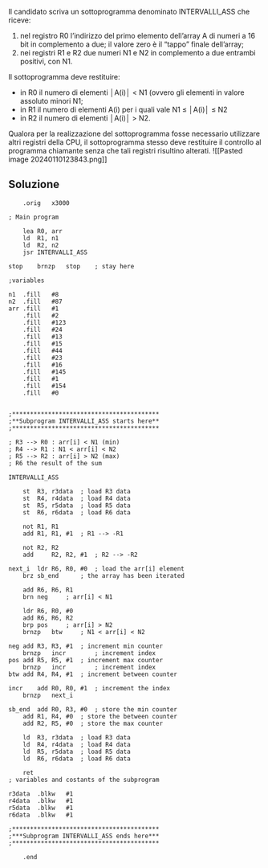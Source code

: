 Il candidato scriva un sottoprogramma denominato INTERVALLI_ASS che riceve:
1. nel registro R0 l’indirizzo del primo elemento dell’array A di numeri a 16 bit in complemento a due; il valore zero è il “tappo” finale dell’array;
2. nei registri R1 e R2 due numeri N1 e N2 in complemento a due entrambi positivi, con N1.

Il sottoprogramma deve restituire:
- in R0 il numero di elementi │A(i)│ < N1 (ovvero gli elementi in valore assoluto minori N1;
- in R1 il numero di elementi A(i) per i quali vale N1 ≤ │A(i)│ ≤ N2
- in R2 il numero di elementi │A(i)│ > N2.

Qualora per la realizzazione del sottoprogramma fosse necessario utilizzare altri registri della CPU, il sottoprogramma stesso deve restituire il controllo al programma chiamante senza che tali registri risultino alterati.
![[Pasted image 20240110123843.png]]
## Soluzione

```LC2
	.orig	x3000

; Main program

	lea	R0, arr
	ld	R1, n1
	ld	R2, n2
	jsr	INTERVALLI_ASS

stop	brnzp	stop	; stay here

;variables

n1	.fill	#8
n2	.fill 	#87
arr	.fill	#1
	.fill	#2
	.fill	#123
	.fill	#24
	.fill	#13
	.fill	#15
	.fill	#44
	.fill	#23
	.fill	#16
	.fill	#145
	.fill	#1
	.fill	#154
	.fill	#0


;*****************************************
;**Subprogram INTERVALLI_ASS starts here**
;*****************************************

; R3 --> R0 : arr[i] < N1 (min)	
; R4 --> R1 : N1 < arr[i] < N2
; R5 --> R2 : arr[i] > N2 (max)
; R6 the result of the sum

INTERVALLI_ASS
	
	st	R3, r3data	; load R3 data
	st	R4, r4data	; load R4 data
	st	R5, r5data	; load R5 data
	st	R6, r6data	; load R6 data

	not	R1, R1
	add	R1, R1, #1	; R1 --> -R1

	not	R2, R2
	add 	R2, R2, #1	; R2 --> -R2

next_i	ldr	R6, R0, #0	; load the arr[i] element
	brz	sb_end		; the array has been iterated

	add	R6, R6, R1	
	brn	neg		; arr[i] < N1
	
	ldr	R6, R0, #0
	add	R6, R6, R2	
	brp	pos		; arr[i] > N2
	brnzp	btw		; N1 < arr[i] < N2

neg	add	R3, R3, #1	; increment min counter
	brnzp 	incr		; increment index
pos	add	R5, R5, #1	; increment max counter
	brnzp 	incr		; increment index
btw	add	R4, R4, #1	; increment between counter

incr	add	R0, R0, #1	; increment the index
	brnzp	next_i

sb_end	add	R0, R3, #0	; store the min counter
	add	R1, R4, #0	; store the between counter
	add	R2, R5, #0	; store the max counter

	ld	R3, r3data	; load R3 data
	ld	R4, r4data	; load R4 data
	ld	R5, r5data	; load R5 data
	ld	R6, r6data	; load R6 data

	ret
; variables and costants of the subprogram

r3data	.blkw	#1
r4data	.blkw	#1
r5data	.blkw	#1
r6data	.blkw	#1

;*****************************************
;***Subprogram INTERVALLI_ASS ends here***
;*****************************************

	.end
```
